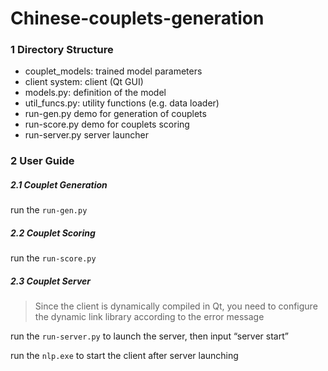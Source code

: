 # Chinese-couplets-generation

### 1 Directory Structure

- couplet_models: trained model parameters
- client system: client (Qt GUI)
- models.py: definition of the model
- util_funcs.py: utility functions (e.g. data loader)
- run-gen.py demo for generation of couplets
- run-score.py demo for couplets scoring
- run-server.py server launcher

### 2 User Guide

##### 2.1 Couplet Generation

run the `run-gen.py`

##### 2.2 Couplet Scoring

run the `run-score.py`

##### 2.3 Couplet Server

> Since the client is dynamically compiled in Qt, you need to configure the dynamic link library according to the error message

run the `run-server.py` to launch the server, then input “server start”

run the `nlp.exe` to start the client after server launching
